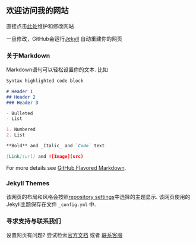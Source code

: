 ## 欢迎访问我的网站

直接点击[此处](https://github.com/1009055857/1009055857.github.io/edit/main/index.md)维护和修改网站

一旦修改，GitHub会运行[Jekyll](https://jekyllrb.com/) 自动重建你的网页

### 关于Markdown

Markdown语句可以轻松设置你的文本. 比如

```markdown
Syntax highlighted code block

# Header 1
## Header 2
### Header 3

- Bulleted
- List

1. Numbered
2. List

**Bold** and _Italic_ and `Code` text

[Link](url) and ![Image](src)
```

For more details see [GitHub Flavored Markdown](https://guides.github.com/features/mastering-markdown/).

### Jekyll Themes

该网页的布局和风格会按照[repository settings](https://github.com/1009055857/1009055857.github.io/settings/pages)中选择的主题显示. 该网页使用的Jekyll主题保存在文件 `_config.yml` 中.

### 寻求支持与联系我们

设置网页有问题? 尝试检索[官方文档](https://docs.github.com/categories/github-pages-basics/) 或者 [联系客服](https://support.github.com/contact)
